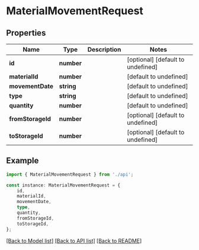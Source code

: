# MaterialMovementRequest


## Properties

Name | Type | Description | Notes
------------ | ------------- | ------------- | -------------
**id** | **number** |  | [optional] [default to undefined]
**materialId** | **number** |  | [default to undefined]
**movementDate** | **string** |  | [default to undefined]
**type** | **string** |  | [default to undefined]
**quantity** | **number** |  | [default to undefined]
**fromStorageId** | **number** |  | [optional] [default to undefined]
**toStorageId** | **number** |  | [optional] [default to undefined]

## Example

```typescript
import { MaterialMovementRequest } from './api';

const instance: MaterialMovementRequest = {
    id,
    materialId,
    movementDate,
    type,
    quantity,
    fromStorageId,
    toStorageId,
};
```

[[Back to Model list]](../README.md#documentation-for-models) [[Back to API list]](../README.md#documentation-for-api-endpoints) [[Back to README]](../README.md)
